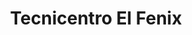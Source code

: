 ---
title: "Tecnicentro El Fenix"
url: /guayaquil/tecnicentro-el-fenix/
shop: reparación de automóviles
---